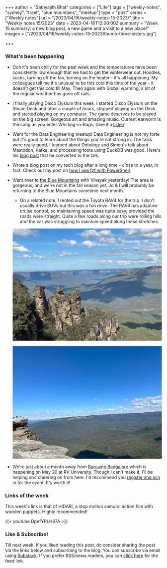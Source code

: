 +++
author = "Sathyajith Bhat"
categories = ["Life"]
tags = ["weekly-notes", "sydney", "trael", "blue mountains", "meetup"]
type = "post"
series = ["Weekly notes"]
url = "/2023/04/16/weekly-notes-15-2023/"
title = "Weekly notes 15/2023"
date = 2023-04-16T12:00:00Z
summary = "Week 15 summary: a new blog post, a new game and a visit to a new place!"
images = ["/2023/04/16/weekly-notes-15-2023/thumb-three-sisters.jpg"]

+++

### What's been happening

* Ooh it's been chilly for the past week and the temperatures have been consistently low enough that we had to get the winterwear out. Hoodies, socks, turning off the fan, turning on the heater - it's all happening. My colleagues tell me it's unusual to be this cold this time of the year - it doesn't get this cold till May. Then again with Global warming, a lot of the regular weather has gone off rails.

* I finally playing Disco Elysium this week. I started Disco Elysium on the Steam Deck and after a couple of hours, stopped playing on the Deck and started playing on my computer. The game deserves to be played on the big screen! Gorgeous art and amazing music. Current earworm is the song as you enter Whirling-in-Rags. Give it a [listen](https://www.youtube.com/watch?v=Kkjmos0tjbc&list=PLLUcnrDRAU5q3_op2ubt9sKqqvSTWFw2h&index=2)!

* Went for the Data Engineering meetup! Data Engineering is not my forte but it's good to learn about the things you're not strong in. The talks were really good. I learned about Ontology and Simon's talk about Mastodon, Kafka, and processing toots using DuckDB was good. Here's his [blog post](https://simonaubury.com/posts/202302_mastodon_duckdb/) that he converted to the talk.

* Wrote a blog post on my tech blog after a long time - close to a year, in fact. Check out my post on [how I use fzf with PowerShell](https://sathyasays.com/2023/04/11/powershell-fzf-psfzf/).

* Went over to [the Blue Mountains](https://en.wikipedia.org/wiki/Blue_Mountains_(New_South_Wales)) with Vinayak yesterday! The area is gorgeous, and we're not in the fall season yet. Jo & I will probably be returning to the Blue Mountains sometime next month.
    * On a related note, I rented out the Toyota RAV4 for the trip. I don't usually drive SUVs but this was a fun drive. The RAV4 has adaptive cruise control, so maintaining speed was quite easy, provided the roads were straight. Quite a few roads along our trip were rolling hills and the car was struggling to maintain speed along these stretches.

    ![View of the Three Sisters from Echo Point Lookout](thumb-three-sisters.jpg "View of the Three Sisters from Echo Point Lookout")

    ![View of the Lincoln’s Rock](lincoln-rock.jpg "View of Lincoln’s Rock")

*  We're just about a month away from [Barcamp Bangalore](https://barcampbangalore.com/bcb/) which is happening on May 20 at RV University. Though I can't make it, I'll be helping and cheering on from here. I'd recommend you [register and join](https://planning.barcampbangalore.com/register-for-barcamp-bangalore-2023/) in for the event. It's worth it!

### Links of the week

This week's link is that of HIDARI, a stop motion samurai action film with wooden puppets. Highly recommended! 

{{< youtube DpefYPLH67A >}}

### Like & Subscribe!

Till next week. If you liked reading this post, do consider sharing the post via the links below and subscribing to the blog. You can subscribe via email using [Substack](https://sathyabhat.substack.com/). If you prefer RSS/news readers, you can [click here](https://sathyabh.at/index.xml) for the feed link.